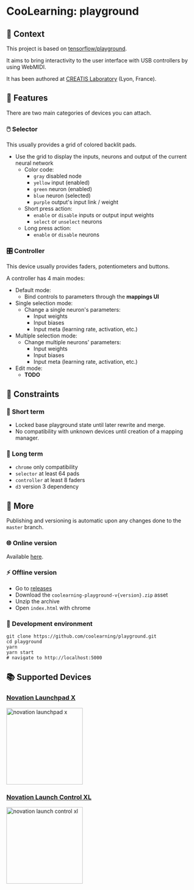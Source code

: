 # CooLearning: playground

## 📖 Context

This project is based
on [tensorflow/playground](https://github.com/tensorflow/playground).

It aims to bring interactivity to the user interface with USB controllers by
using WebMIDI.

It has been authored
at [CREATIS Laboratory](https://www.creatis.insa-lyon.fr/site7/fr) (Lyon,
France).

## 🚀 Features

There are two main categories of devices you can attach.

### 🖱️ Selector

This usually provides a grid of colored backlit pads.

- Use the grid to display the inputs, neurons and output of the current neural
  network
  - Color code:
    - `gray` disabled node
    - `yellow` input (enabled)
    - `green` neuron (enabled)
    - `blue` neuron (selected)
    - `purple` output's input link / weight
  - Short press action:
    - `enable` or `disable` inputs or output input weights
    - `select` or `unselect` neurons
  - Long press action:
    - `enable` or `disable` neurons

### 🎛️ Controller

This device usually provides faders, potentiometers and buttons.

A controller has 4 main modes:

- Default mode:
  - Bind controls to parameters through the **mappings UI**
- Single selection mode:
  - Change a single neuron's parameters:
    - Input weights
    - Input biases
    - Input meta (learning rate, activation, etc.)
- Multiple selection mode:
  - Change multiple neurons' parameters:
    - Input weights
    - Input biases
    - Input meta (learning rate, activation, etc.)
- Edit mode:
  - **TODO**

## 🧮 Constraints

### 🧵 Short term

- Locked base playground state until later rewrite and merge.
- No compatibility with unknown devices until creation of a mapping manager.

### 🧶 Long term

- `chrome` only compatibility
- `selector` at least 64 pads
- `controller` at least 8 faders
- `d3` version 3 dependency

## 💫 More

Publishing and versioning is automatic upon any changes done to the `master`
branch.

### 🌐 Online version

Available [here](https://coolearning.github.io/playground).

### ⚡ Offline version

- Go to [releases](https://github.com/CooLearning/playground/releases)
- Download the `coolearning-playground-v{version}.zip` asset
- Unzip the archive
- Open `index.html` with chrome

### 🔨 Development environment

```shell
git clone https://github.com/coolearning/playground.git
cd playground
yarn
yarn start
# navigate to http://localhost:5000
```

## 📚 Supported Devices

### [Novation Launchpad X](https://novationmusic.com/en/launch/launchpad-x)

<img alt="novation launchpad x" width="200px" src="https://novationmusic.com/sites/novation/files/lpx-overhead-391-390.png">

### [Novation Launch Control XL](https://novationmusic.com/en/launch/launch-control-xl)

<img alt="novation launch control xl" width="200px" src="https://novationmusic.com/sites/novation/files/LCXL-overhead-1067-1062.png">
